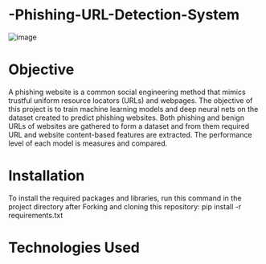 # -Phishing-URL-Detection-System
![image](https://github.com/user-attachments/assets/77bdcf73-0005-4e87-9d95-a9622a1cff1c)




# Objective
A phishing website is a common social engineering method that mimics trustful uniform resource locators (URLs) and webpages. The objective of this project is to train machine learning models and deep neural nets on the dataset created to predict phishing websites. Both phishing and benign URLs of websites are gathered to form a dataset and from them required URL and website content-based features are extracted. The performance level of each model is measures and compared.
# Installation
To install the required packages and libraries, run this command in the project directory after Forking and cloning this repository:
pip install -r requirements.txt
# Technologies Used

